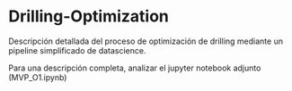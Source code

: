 # Drilling-Optimization

Descripción detallada del proceso de optimización de drilling mediante un pipeline simplificado de datascience.

Para una descripción completa, analizar el jupyter notebook adjunto (MVP_O1.ipynb)
